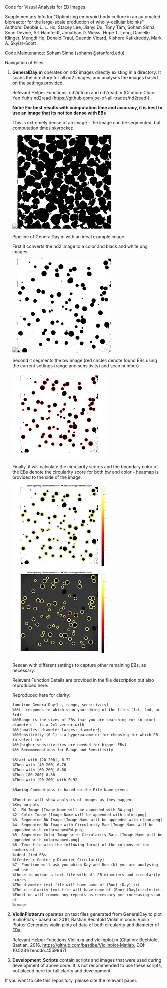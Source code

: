 Code for Visual Analysis for EB Images. 

Supplementary Info for "Optimizing embryoid body culture in an automated bioreactor for the large-scale production of wholly-cellular bioinks" 
Authors: Debbie L. L. Ho, Stacey Lee, Jianyi Du, Tony Tam, Soham Sinha, Sean Devine, Art Hamfeldt, Jonathan D. Weiss, Hope T. Leng, Danielle Klinger, Mengdi He, Donald Traul, Quentin Vicard, Kishore Katikireddy, Mark A. Skylar-Scott

Code Maintenance: Soham Sinha (sohams@stanford.edu)

Navigation of Files:

1. **GeneralDay.m** operates on nd2 images directly existing in a directory. It scans the directory for all nd2 images, and analyses the images based on the settings provided. 

	Relevant Helper Functions: nd2info.m and nd2read.m (Citation: Chao-Yen Yuh’s nd2read (https://github.com/joe-of-all-trades/nd2read))

	**Note: For best results with computation time and accuracy, it is best to use an image that its not too dense with EBs**

	This is extremely dense of an image - the image can be segmented, but computation times skyrocket: 

	<img src='Development_Scripts/Dense_2.png' width='300'><img src='Development_Scripts/Dense.png' width='300'>

	Pipeline of GeneralDay.m with an ideal example image. 

	First it converts the nd2 image to a color and black and white png images: 

	<img src='Development_Scripts/pngimage.png' width='300'><img src='Development_Scripts/bwimage.png' width='300'>

	Second it segments the bw image (red circles denote found EBs using the current settings (range and sensitivity) and scan number)
		
	<img src='Development_Scripts/segmentedbw.png' width='300'>

	Finally, it will calculate the circularity scores and the boundary color of the EBs denote the circularity score for both bw and color - heatmap is provided to the side of the image. 
		
	<img src='Development_Scripts/colormappedbw.png' width='300'> <img src='Development_Scripts/colormappedcolor.png' width='300'>

	Rescan with different settings to capture other remaining EBs, as necessary. 

	Relevant Function Details are provided in the file description but also reproduced here: 

	Reproduced here for clarity:
	```
	function GeneralDay(LL, range, sensitivity)
	%%%LL responds to which scan your doing of the files (1st, 2nd, or 3rd)
	%%%Range is the sizes of EBs that you are searching for in pixel diameters - is a 2x1 vector with
	%%%[smallest_diameter largest_diameter];
	%%%Sensitivity (0-1) s a hyperparameter for choosing for which EB to select for
	%%%(higher sensitivities are needed for bigger EBs)
	%%% Recommendations for Range and Sensitivity

	%Start with [20 200], 0.72
	%Then with [40 200] 0.76
	%Then with [60 200] 0.80
	%Then [80 200] 0.88
	%Then with [90 200] with 0.92

	%Naming Conventions is based on the File Name given. 

	%Function will show analysis of images as they happen. 
	%Key outputs 
	%1. BW Image [Image Name will be appended with BW.png]
	%2. Color Image [Image Name will be appended with color.png]
	%3. Segmented BW Image [Image Name will be appended with clean.png]
	%4. Segmented BW Image with Circularity Map [Image Name will be appended with colormappedBW.png]
	%5. Segmented Color Image with Circularity Bars [Image Name will be appended with colormapped.png]
	%6. Text file with the following format of the columns of the numbers of
	%identified EBs
	%[Center_x Center_y Diameter Circularity]
	%7. Function will ask you which Day and Run (N) you are analysing - and use
	%these to output a text file with all EB diameters and circularity scores.
	%The diameter text file will have name of (Run)_(Day).txt.
	%The circularity text file will have name of (Run)_(Day)circle.txt.
	%Function will remove any repeats as necessary per increasing scan of
	%image. 

	```

2. **ViolinPlotter.m** operates on text files generated from GeneralDay to plot ViolinPlots - based on  2016, Bastian Bechtold Violin.m code. Violin Plotter Generates violin plots of data of both circularity and diameter of EBs. 

	Relevant Helper Functions Violin.m and violinplot.m (Citation: Bechtold, Bastian, 2016. https://github.com/bastibe/Violinplot-Matlab, DOI: 10.5281/zenodo.4559847)

3. **Development_Scripts** contain scripts and images that were used during development of above code. It is not recommended to use these scripts, but placed here for full clarity and development. 

If you want to cite this repository, please cite the relevant paper.
